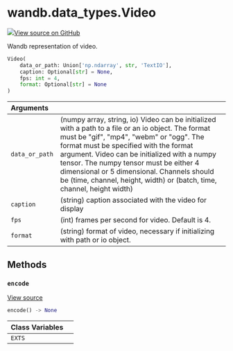 # wandb.data\_types.Video

[![](https://www.tensorflow.org/images/GitHub-Mark-32px.png)View source on GitHub](https://www.github.com/wandb/client/tree/v0.12.2/wandb/sdk/data_types.py#L1040-L1218)

Wandb representation of video.

```python
Video(
    data_or_path: Union['np.ndarray', str, 'TextIO'],
    caption: Optional[str] = None,
    fps: int = 4,
    format: Optional[str] = None
)
```

| Arguments |  |
| :--- | :--- |
| `data_or_path` | \(numpy array, string, io\) Video can be initialized with a path to a file or an io object. The format must be "gif", "mp4", "webm" or "ogg". The format must be specified with the format argument. Video can be initialized with a numpy tensor. The numpy tensor must be either 4 dimensional or 5 dimensional. Channels should be \(time, channel, height, width\) or \(batch, time, channel, height width\) |
| `caption` | \(string\) caption associated with the video for display |
| `fps` | \(int\) frames per second for video. Default is 4. |
| `format` | \(string\) format of video, necessary if initializing with path or io object. |

## Methods

### `encode` <a id="encode"></a>

[View source](https://www.github.com/wandb/client/tree/v0.12.2/wandb/sdk/data_types.py#L1109-L1146)

```python
encode() -> None
```

| Class Variables |  |
| :--- | :--- |
| `EXTS` |  |

